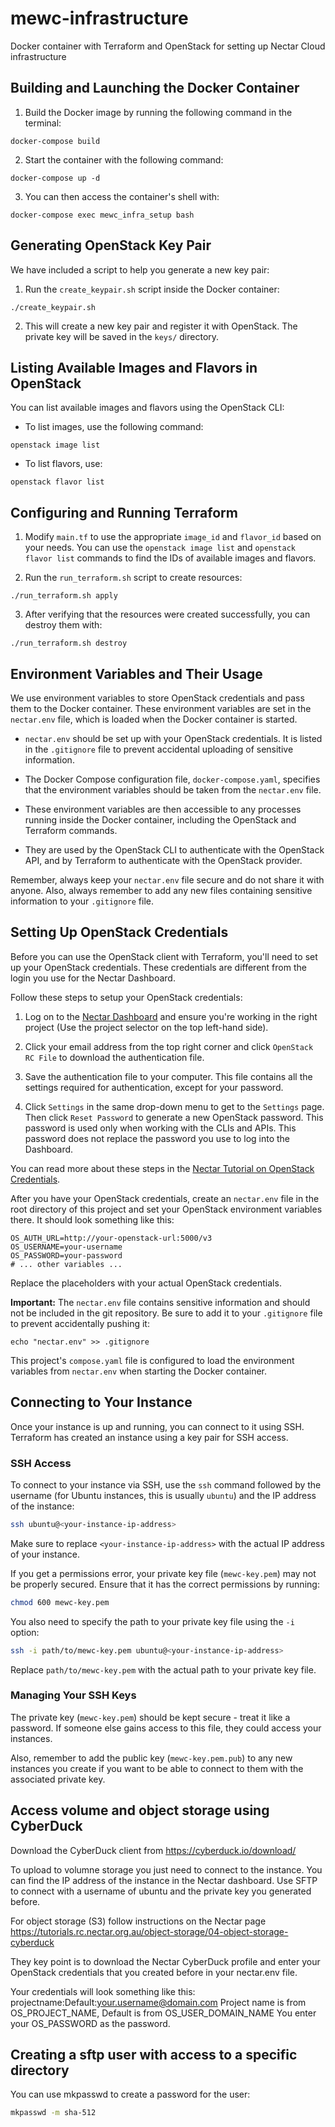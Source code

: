 # mewc-infrastructure
Docker container with Terraform and OpenStack for setting up Nectar Cloud infrastructure


## Building and Launching the Docker Container

1. Build the Docker image by running the following command in the terminal:
```
docker-compose build
```

2. Start the container with the following command:
```
docker-compose up -d
```

3. You can then access the container's shell with:
```
docker-compose exec mewc_infra_setup bash
```

## Generating OpenStack Key Pair

We have included a script to help you generate a new key pair:

1. Run the `create_keypair.sh` script inside the Docker container:
```
./create_keypair.sh
```

2. This will create a new key pair and register it with OpenStack. The private key will be saved in the `keys/` directory.

## Listing Available Images and Flavors in OpenStack

You can list available images and flavors using the OpenStack CLI:

- To list images, use the following command:
```
openstack image list
```

- To list flavors, use:
```
openstack flavor list
```

## Configuring and Running Terraform

1. Modify `main.tf` to use the appropriate `image_id` and `flavor_id` based on your needs. You can use the `openstack image list` and `openstack flavor list` commands to find the IDs of available images and flavors.

2. Run the `run_terraform.sh` script to create resources:
```
./run_terraform.sh apply
```

3. After verifying that the resources were created successfully, you can destroy them with:
```
./run_terraform.sh destroy
```

## Environment Variables and Their Usage

We use environment variables to store OpenStack credentials and pass them to the Docker container. These environment variables are set in the `nectar.env` file, which is loaded when the Docker container is started.

- `nectar.env` should be set up with your OpenStack credentials. It is listed in the `.gitignore` file to prevent accidental uploading of sensitive information.

- The Docker Compose configuration file, `docker-compose.yaml`, specifies that the environment variables should be taken from the `nectar.env` file.

- These environment variables are then accessible to any processes running inside the Docker container, including the OpenStack and Terraform commands.

- They are used by the OpenStack CLI to authenticate with the OpenStack API, and by Terraform to authenticate with the OpenStack provider.

Remember, always keep your `nectar.env` file secure and do not share it with anyone. Also, always remember to add any new files containing sensitive information to your `.gitignore` file.


## Setting Up OpenStack Credentials

Before you can use the OpenStack client with Terraform, you'll need to set up your OpenStack credentials. These credentials are different from the login you use for the Nectar Dashboard.

Follow these steps to setup your OpenStack credentials:

1. Log on to the [Nectar Dashboard](https://dashboard.rc.nectar.org.au) and ensure you're working in the right project (Use the project selector on the top left-hand side).

2. Click your email address from the top right corner and click `OpenStack RC File` to download the authentication file.

3. Save the authentication file to your computer. This file contains all the settings required for authentication, except for your password.

4. Click `Settings` in the same drop-down menu to get to the `Settings` page. Then click `Reset Password` to generate a new OpenStack password. This password is used only when working with the CLIs and APIs. This password does not replace the password you use to log into the Dashboard.

You can read more about these steps in the [Nectar Tutorial on OpenStack Credentials](https://tutorials.rc.nectar.org.au/openstack-cli/04-credentials).

After you have your OpenStack credentials, create an `nectar.env` file in the root directory of this project and set your OpenStack environment variables there. It should look something like this:

```env
OS_AUTH_URL=http://your-openstack-url:5000/v3
OS_USERNAME=your-username
OS_PASSWORD=your-password
# ... other variables ...
```

Replace the placeholders with your actual OpenStack credentials. 

**Important:** The `nectar.env` file contains sensitive information and should not be included in the git repository. Be sure to add it to your `.gitignore` file to prevent accidentally pushing it:

```git
echo "nectar.env" >> .gitignore
```

This project's `compose.yaml` file is configured to load the environment variables from `nectar.env` when starting the Docker container.

## Connecting to Your Instance

Once your instance is up and running, you can connect to it using SSH. Terraform has created an instance using a key pair for SSH access.

### SSH Access

To connect to your instance via SSH, use the `ssh` command followed by the username (for Ubuntu instances, this is usually `ubuntu`) and the IP address of the instance:

```bash
ssh ubuntu@<your-instance-ip-address>
```

Make sure to replace `<your-instance-ip-address>` with the actual IP address of your instance.

If you get a permissions error, your private key file (`mewc-key.pem`) may not be properly secured. Ensure that it has the correct permissions by running:

```bash
chmod 600 mewc-key.pem
```

You also need to specify the path to your private key file using the `-i` option:

```bash
ssh -i path/to/mewc-key.pem ubuntu@<your-instance-ip-address>
```

Replace `path/to/mewc-key.pem` with the actual path to your private key file.

### Managing Your SSH Keys

The private key (`mewc-key.pem`) should be kept secure - treat it like a password. If someone else gains access to this file, they could access your instances.

Also, remember to add the public key (`mewc-key.pem.pub`) to any new instances you create if you want to be able to connect to them with the associated private key.

## Access volume and object storage using CyberDuck
Download the CyberDuck client from https://cyberduck.io/download/

To upload to volumne storage you just need to connect to the instance. You can find the IP address of the instance in the Nectar dashboard.
Use SFTP to connect with a username of ubuntu and the private key you generated before.

For object storage (S3) follow instructions on the Nectar page https://tutorials.rc.nectar.org.au/object-storage/04-object-storage-cyberduck

They key point is to download the Nectar CyberDuck profile and enter your OpenStack credentials that you created before in your nectar.env file.

Your credentials will look something like this: projectname:Default:your.username@domain.com
Project name is from OS_PROJECT_NAME, Default is from OS_USER_DOMAIN_NAME
You enter your OS_PASSWORD as the password.

## Creating a sftp user with access to a specific directory

You can use mkpasswd to create a password for the user:

```bash
mkpasswd -m sha-512
```
